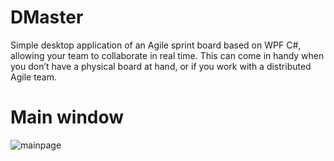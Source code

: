 # DMaster
Simple desktop application of an Agile sprint board based on WPF C#, allowing your team to collaborate in real time. This can come in handy when you don’t have a physical board at hand, or if you work with a distributed Agile team.

# Main window
![mainpage](https://user-images.githubusercontent.com/50167116/76674831-392e5a80-65d5-11ea-89cd-50ef4c8ee3fc.png)
